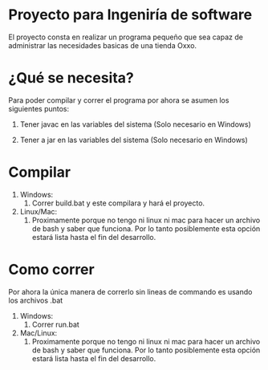 # Proyecto para Ingeniría de software

El proyecto consta en realizar un programa pequeño que sea capaz de administrar las necesidades basicas de una tienda Oxxo.

# ¿Qué se necesita?

Para poder compilar y correr el programa por ahora se asumen los siguientes puntos:

1. Tener javac en las variables del sistema (Solo necesario en Windows)

2. Tener a jar en las variables del sistema (Solo necesario en Windows)

# Compilar

1. Windows:
    1. Correr build.bat y este compilara y hará el proyecto.
2. Linux/Mac:
    1. Proximamente porque no tengo ni linux ni mac para hacer un archivo de bash y saber que funciona. Por lo tanto posiblemente esta opción estará lista hasta el fin del desarrollo.

# Como correr

Por ahora la única manera de correrlo sin lineas de commando es usando los archivos .bat

1. Windows:
    1. Correr run.bat
2. Mac/Linux:
    1. Proximamente porque no tengo ni linux ni mac para hacer un archivo de bash y saber que funciona. Por lo tanto posiblemente esta opción estará lista hasta el fin del desarrollo.
